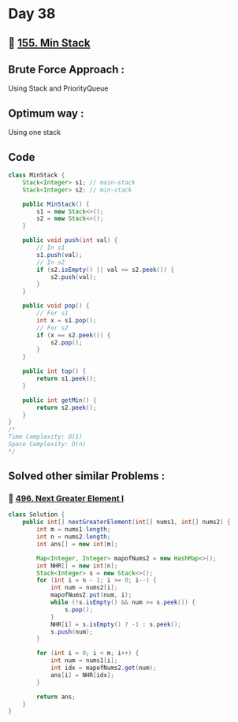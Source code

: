 # Day 38

## 🔗 [155. Min Stack](https://leetcode.com/problems/min-stack/description/)

## Brute Force Approach :

Using Stack and PriorityQueue

## Optimum way :

Using one stack

## Code

```java
class MinStack {
    Stack<Integer> s1; // main-stack
    Stack<Integer> s2; // min-stack

    public MinStack() {
        s1 = new Stack<>();
        s2 = new Stack<>();
    }

    public void push(int val) {
        // In s1
        s1.push(val);
        // In s2
        if (s2.isEmpty() || val <= s2.peek()) {
            s2.push(val);
        }
    }

    public void pop() {
        // For s1
        int x = s1.pop();
        // For s2
        if (x == s2.peek()) {
            s2.pop();
        }
    }

    public int top() {
        return s1.peek();
    }

    public int getMin() {
        return s2.peek();
    }
}
/*
Time Complexity: O(1)
Space Complexity: O(n)
*/
```

## Solved other similar Problems :

### 🔗 [496. Next Greater Element I](https://leetcode.com/problems/next-greater-element-i/description/)

```java
class Solution {
    public int[] nextGreaterElement(int[] nums1, int[] nums2) {
        int m = nums1.length;
        int n = nums2.length;
        int ans[] = new int[m];

        Map<Integer, Integer> mapofNums2 = new HashMap<>();
        int NHR[] = new int[n];
        Stack<Integer> s = new Stack<>();
        for (int i = n - 1; i >= 0; i--) {
            int num = nums2[i];
            mapofNums2.put(num, i);
            while (!s.isEmpty() && num >= s.peek()) {
                s.pop();
            }
            NHR[i] = s.isEmpty() ? -1 : s.peek();
            s.push(num);
        }

        for (int i = 0; i < m; i++) {
            int num = nums1[i];
            int idx = mapofNums2.get(num);
            ans[i] = NHR[idx];
        }

        return ans;
    }
}
```
